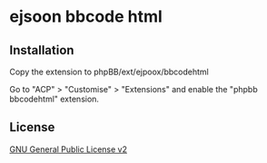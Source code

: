 # ejsoon bbcode html

## Installation

Copy the extension to phpBB/ext/ejpoox/bbcodehtml

Go to "ACP" > "Customise" > "Extensions" and enable the "phpbb bbcodehtml" extension.

## License

[GNU General Public License v2](license.txt)
